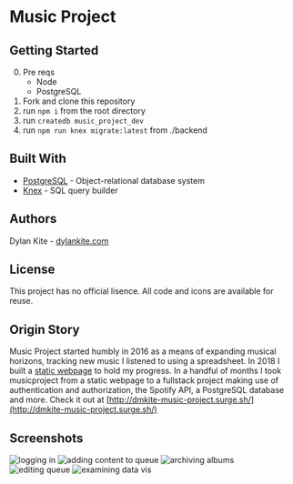 # Music Project

## Getting Started
0. Pre reqs
    * Node 
    * PostgreSQL
1. Fork and clone this repository
2. run `npm i` from the root directory
3. run `createdb music_project_dev`
4. run `npm run knex migrate:latest` from ./backend

## Built With
* [PostgreSQL](https://www.postgresql.org/) - Object-relational database system
* [Knex](https://knexjs.org/) - SQL query builder

## Authors
Dylan Kite - [dylankite.com](http://dylankite.com/)

## License
This project has no official lisence. All code and icons are available for reuse.

## Origin Story
Music Project started humbly in 2016 as a means of expanding musical horizons, tracking new music I listened to using a spreadsheet. In 2018 I built a [static webpage](http://dylankite.com/musicproject) to hold my progress. In a handful of months I took musicproject from a static webpage to a fullstack project making use of authentication and authorization, the Spotify API, a PostgreSQL database and more. Check it out at [http://dmkite-music-project.surge.sh/](http://dmkite-music-project.surge.sh/)

## Screenshots
![logging in](../screenshots/login.gif)
![adding content to queue](../screenshots/addToQueue.gif)
![archiving albums](../screenshots/archiving.gif)
![editing queue](../screenshots/queue.gif)
![examining data vis](../screenshots/dataVis.gif)
